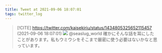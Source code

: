 ```yaml
---
title: Tweet at 2021-09-06 18:07:01
tags: twitter_log
---
```


> [!CITE] https://twitter.com/kaisekiriu/status/1434805325652115457 (2021-09-06 18:07:01)
> ![](https://twitter.com/kaisekiriu/status/1434805325652115457)
> @seaslug_world 確かにそんな話を耳にしたことがあります。私もウミウシをそこまで厳密に使う必要はないかなと思っています。
